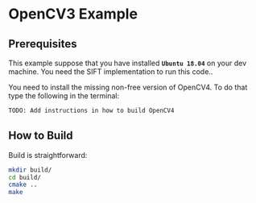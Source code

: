 # OpenCV3 Example

## Prerequisites

This example suppose that you have installed **`Ubuntu 18.04`** on your dev
machine. You need the SIFT implementation to run this code..

You need to install the missing non-free version of OpenCV4. To do that type the
following in the terminal:

```sh
TODO: Add instructions in how to build OpenCV4
```

## How to Build

Build is straightforward:

```sh
mkdir build/
cd build/
cmake ..
make
```
